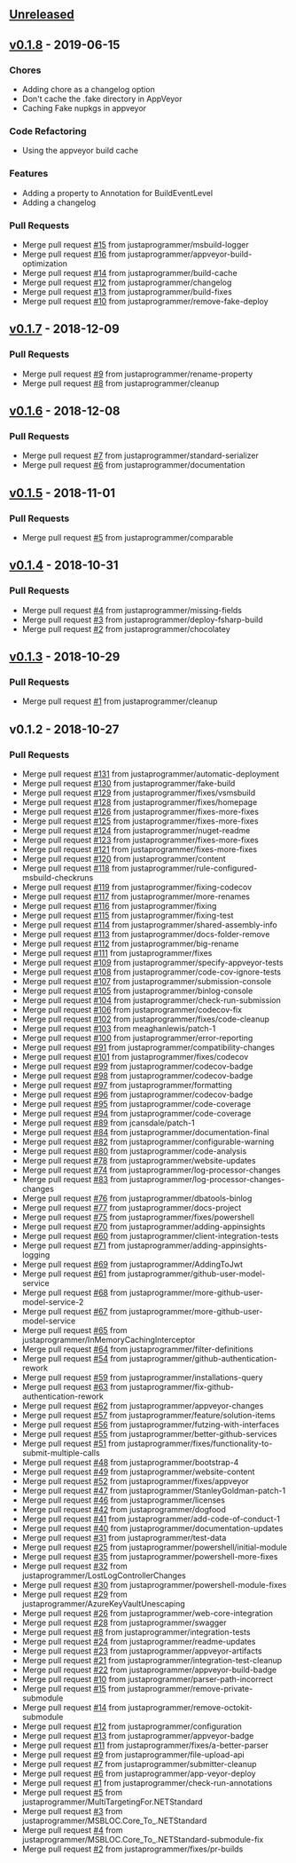 <a name="unreleased"></a>
## [Unreleased]


<a name="v0.1.8"></a>
## [v0.1.8] - 2019-06-15
### Chores
- Adding chore as a changelog option
- Don't cache the .fake directory in AppVeyor
- Caching Fake nupkgs in appveyor

### Code Refactoring
- Using the appveyor build cache

### Features
- Adding a property to Annotation for BuildEventLevel
- Adding a changelog

### Pull Requests
- Merge pull request [#15](https://github.com/justaprogrammer/BCC-Core/issues/15) from justaprogrammer/msbuild-logger
- Merge pull request [#16](https://github.com/justaprogrammer/BCC-Core/issues/16) from justaprogrammer/appveyor-build-optimization
- Merge pull request [#14](https://github.com/justaprogrammer/BCC-Core/issues/14) from justaprogrammer/build-cache
- Merge pull request [#12](https://github.com/justaprogrammer/BCC-Core/issues/12) from justaprogrammer/changelog
- Merge pull request [#13](https://github.com/justaprogrammer/BCC-Core/issues/13) from justaprogrammer/build-fixes
- Merge pull request [#10](https://github.com/justaprogrammer/BCC-Core/issues/10) from justaprogrammer/remove-fake-deploy


<a name="v0.1.7"></a>
## [v0.1.7] - 2018-12-09
### Pull Requests
- Merge pull request [#9](https://github.com/justaprogrammer/BCC-Core/issues/9) from justaprogrammer/rename-property
- Merge pull request [#8](https://github.com/justaprogrammer/BCC-Core/issues/8) from justaprogrammer/cleanup


<a name="v0.1.6"></a>
## [v0.1.6] - 2018-12-08
### Pull Requests
- Merge pull request [#7](https://github.com/justaprogrammer/BCC-Core/issues/7) from justaprogrammer/standard-serializer
- Merge pull request [#6](https://github.com/justaprogrammer/BCC-Core/issues/6) from justaprogrammer/documentation


<a name="v0.1.5"></a>
## [v0.1.5] - 2018-11-01
### Pull Requests
- Merge pull request [#5](https://github.com/justaprogrammer/BCC-Core/issues/5) from justaprogrammer/comparable


<a name="v0.1.4"></a>
## [v0.1.4] - 2018-10-31
### Pull Requests
- Merge pull request [#4](https://github.com/justaprogrammer/BCC-Core/issues/4) from justaprogrammer/missing-fields
- Merge pull request [#3](https://github.com/justaprogrammer/BCC-Core/issues/3) from justaprogrammer/deploy-fsharp-build
- Merge pull request [#2](https://github.com/justaprogrammer/BCC-Core/issues/2) from justaprogrammer/chocolatey


<a name="v0.1.3"></a>
## [v0.1.3] - 2018-10-29
### Pull Requests
- Merge pull request [#1](https://github.com/justaprogrammer/BCC-Core/issues/1) from justaprogrammer/cleanup


<a name="v0.1.2"></a>
## v0.1.2 - 2018-10-27
### Pull Requests
- Merge pull request [#131](https://github.com/justaprogrammer/BCC-Core/issues/131) from justaprogrammer/automatic-deployment
- Merge pull request [#130](https://github.com/justaprogrammer/BCC-Core/issues/130) from justaprogrammer/fake-build
- Merge pull request [#129](https://github.com/justaprogrammer/BCC-Core/issues/129) from justaprogrammer/fixes/vsmsbuild
- Merge pull request [#128](https://github.com/justaprogrammer/BCC-Core/issues/128) from justaprogrammer/fixes/homepage
- Merge pull request [#126](https://github.com/justaprogrammer/BCC-Core/issues/126) from justaprogrammer/fixes-more-fixes
- Merge pull request [#125](https://github.com/justaprogrammer/BCC-Core/issues/125) from justaprogrammer/fixes-more-fixes
- Merge pull request [#124](https://github.com/justaprogrammer/BCC-Core/issues/124) from justaprogrammer/nuget-readme
- Merge pull request [#123](https://github.com/justaprogrammer/BCC-Core/issues/123) from justaprogrammer/fixes-more-fixes
- Merge pull request [#121](https://github.com/justaprogrammer/BCC-Core/issues/121) from justaprogrammer/fixes-more-fixes
- Merge pull request [#120](https://github.com/justaprogrammer/BCC-Core/issues/120) from justaprogrammer/content
- Merge pull request [#118](https://github.com/justaprogrammer/BCC-Core/issues/118) from justaprogrammer/rule-configured-msbuild-checkruns
- Merge pull request [#119](https://github.com/justaprogrammer/BCC-Core/issues/119) from justaprogrammer/fixing-codecov
- Merge pull request [#117](https://github.com/justaprogrammer/BCC-Core/issues/117) from justaprogrammer/more-renames
- Merge pull request [#116](https://github.com/justaprogrammer/BCC-Core/issues/116) from justaprogrammer/fixing
- Merge pull request [#115](https://github.com/justaprogrammer/BCC-Core/issues/115) from justaprogrammer/fixing-test
- Merge pull request [#114](https://github.com/justaprogrammer/BCC-Core/issues/114) from justaprogrammer/shared-assembly-info
- Merge pull request [#113](https://github.com/justaprogrammer/BCC-Core/issues/113) from justaprogrammer/docs-folder-remove
- Merge pull request [#112](https://github.com/justaprogrammer/BCC-Core/issues/112) from justaprogrammer/big-rename
- Merge pull request [#111](https://github.com/justaprogrammer/BCC-Core/issues/111) from justaprogrammer/fixes
- Merge pull request [#109](https://github.com/justaprogrammer/BCC-Core/issues/109) from justaprogrammer/specify-appveyor-tests
- Merge pull request [#108](https://github.com/justaprogrammer/BCC-Core/issues/108) from justaprogrammer/code-cov-ignore-tests
- Merge pull request [#107](https://github.com/justaprogrammer/BCC-Core/issues/107) from justaprogrammer/submission-console
- Merge pull request [#105](https://github.com/justaprogrammer/BCC-Core/issues/105) from justaprogrammer/binlog-console
- Merge pull request [#104](https://github.com/justaprogrammer/BCC-Core/issues/104) from justaprogrammer/check-run-submission
- Merge pull request [#106](https://github.com/justaprogrammer/BCC-Core/issues/106) from justaprogrammer/codecov-fix
- Merge pull request [#102](https://github.com/justaprogrammer/BCC-Core/issues/102) from justaprogrammer/fixes/code-cleanup
- Merge pull request [#103](https://github.com/justaprogrammer/BCC-Core/issues/103) from meaghanlewis/patch-1
- Merge pull request [#100](https://github.com/justaprogrammer/BCC-Core/issues/100) from justaprogrammer/error-reporting
- Merge pull request [#91](https://github.com/justaprogrammer/BCC-Core/issues/91) from justaprogrammer/compatibility-changes
- Merge pull request [#101](https://github.com/justaprogrammer/BCC-Core/issues/101) from justaprogrammer/fixes/codecov
- Merge pull request [#99](https://github.com/justaprogrammer/BCC-Core/issues/99) from justaprogrammer/codecov-badge
- Merge pull request [#98](https://github.com/justaprogrammer/BCC-Core/issues/98) from justaprogrammer/codecov-badge
- Merge pull request [#97](https://github.com/justaprogrammer/BCC-Core/issues/97) from justaprogrammer/formatting
- Merge pull request [#96](https://github.com/justaprogrammer/BCC-Core/issues/96) from justaprogrammer/codecov-badge
- Merge pull request [#95](https://github.com/justaprogrammer/BCC-Core/issues/95) from justaprogrammer/code-coverage
- Merge pull request [#94](https://github.com/justaprogrammer/BCC-Core/issues/94) from justaprogrammer/code-coverage
- Merge pull request [#89](https://github.com/justaprogrammer/BCC-Core/issues/89) from jcansdale/patch-1
- Merge pull request [#84](https://github.com/justaprogrammer/BCC-Core/issues/84) from justaprogrammer/documentation-final
- Merge pull request [#82](https://github.com/justaprogrammer/BCC-Core/issues/82) from justaprogrammer/configurable-warning
- Merge pull request [#80](https://github.com/justaprogrammer/BCC-Core/issues/80) from justaprogrammer/code-analysis
- Merge pull request [#78](https://github.com/justaprogrammer/BCC-Core/issues/78) from justaprogrammer/website-updates
- Merge pull request [#74](https://github.com/justaprogrammer/BCC-Core/issues/74) from justaprogrammer/log-processor-changes
- Merge pull request [#83](https://github.com/justaprogrammer/BCC-Core/issues/83) from justaprogrammer/log-processor-changes-changes
- Merge pull request [#76](https://github.com/justaprogrammer/BCC-Core/issues/76) from justaprogrammer/dbatools-binlog
- Merge pull request [#77](https://github.com/justaprogrammer/BCC-Core/issues/77) from justaprogrammer/docs-project
- Merge pull request [#75](https://github.com/justaprogrammer/BCC-Core/issues/75) from justaprogrammer/fixes/powershell
- Merge pull request [#70](https://github.com/justaprogrammer/BCC-Core/issues/70) from justaprogrammer/adding-appinsights
- Merge pull request [#60](https://github.com/justaprogrammer/BCC-Core/issues/60) from justaprogrammer/client-integration-tests
- Merge pull request [#71](https://github.com/justaprogrammer/BCC-Core/issues/71) from justaprogrammer/adding-appinsights-logging
- Merge pull request [#69](https://github.com/justaprogrammer/BCC-Core/issues/69) from justaprogrammer/AddingToJwt
- Merge pull request [#61](https://github.com/justaprogrammer/BCC-Core/issues/61) from justaprogrammer/github-user-model-service
- Merge pull request [#68](https://github.com/justaprogrammer/BCC-Core/issues/68) from justaprogrammer/more-github-user-model-service-2
- Merge pull request [#67](https://github.com/justaprogrammer/BCC-Core/issues/67) from justaprogrammer/more-github-user-model-service
- Merge pull request [#65](https://github.com/justaprogrammer/BCC-Core/issues/65) from justaprogrammer/InMemoryCachingInterceptor
- Merge pull request [#64](https://github.com/justaprogrammer/BCC-Core/issues/64) from justaprogrammer/filter-definitions
- Merge pull request [#54](https://github.com/justaprogrammer/BCC-Core/issues/54) from justaprogrammer/github-authentication-rework
- Merge pull request [#59](https://github.com/justaprogrammer/BCC-Core/issues/59) from justaprogrammer/installations-query
- Merge pull request [#63](https://github.com/justaprogrammer/BCC-Core/issues/63) from justaprogrammer/fix-github-authentication-rework
- Merge pull request [#62](https://github.com/justaprogrammer/BCC-Core/issues/62) from justaprogrammer/appveyor-changes
- Merge pull request [#57](https://github.com/justaprogrammer/BCC-Core/issues/57) from justaprogrammer/feature/solution-items
- Merge pull request [#56](https://github.com/justaprogrammer/BCC-Core/issues/56) from justaprogrammer/futzing-with-interfaces
- Merge pull request [#55](https://github.com/justaprogrammer/BCC-Core/issues/55) from justaprogrammer/better-github-services
- Merge pull request [#51](https://github.com/justaprogrammer/BCC-Core/issues/51) from justaprogrammer/fixes/functionality-to-submit-multiple-calls
- Merge pull request [#48](https://github.com/justaprogrammer/BCC-Core/issues/48) from justaprogrammer/bootstrap-4
- Merge pull request [#49](https://github.com/justaprogrammer/BCC-Core/issues/49) from justaprogrammer/website-content
- Merge pull request [#52](https://github.com/justaprogrammer/BCC-Core/issues/52) from justaprogrammer/fixes/appveyor
- Merge pull request [#47](https://github.com/justaprogrammer/BCC-Core/issues/47) from justaprogrammer/StanleyGoldman-patch-1
- Merge pull request [#46](https://github.com/justaprogrammer/BCC-Core/issues/46) from justaprogrammer/licenses
- Merge pull request [#42](https://github.com/justaprogrammer/BCC-Core/issues/42) from justaprogrammer/dogfood
- Merge pull request [#41](https://github.com/justaprogrammer/BCC-Core/issues/41) from justaprogrammer/add-code-of-conduct-1
- Merge pull request [#40](https://github.com/justaprogrammer/BCC-Core/issues/40) from justaprogrammer/documentation-updates
- Merge pull request [#31](https://github.com/justaprogrammer/BCC-Core/issues/31) from justaprogrammer/test-data
- Merge pull request [#25](https://github.com/justaprogrammer/BCC-Core/issues/25) from justaprogrammer/powershell/initial-module
- Merge pull request [#35](https://github.com/justaprogrammer/BCC-Core/issues/35) from justaprogrammer/powershell-more-fixes
- Merge pull request [#32](https://github.com/justaprogrammer/BCC-Core/issues/32) from justaprogrammer/LostLogControllerChanges
- Merge pull request [#30](https://github.com/justaprogrammer/BCC-Core/issues/30) from justaprogrammer/powershell-module-fixes
- Merge pull request [#29](https://github.com/justaprogrammer/BCC-Core/issues/29) from justaprogrammer/AzureKeyVaultUnescaping
- Merge pull request [#26](https://github.com/justaprogrammer/BCC-Core/issues/26) from justaprogrammer/web-core-integration
- Merge pull request [#28](https://github.com/justaprogrammer/BCC-Core/issues/28) from justaprogrammer/swagger
- Merge pull request [#8](https://github.com/justaprogrammer/BCC-Core/issues/8) from justaprogrammer/integration-tests
- Merge pull request [#24](https://github.com/justaprogrammer/BCC-Core/issues/24) from justaprogrammer/readme-updates
- Merge pull request [#23](https://github.com/justaprogrammer/BCC-Core/issues/23) from justaprogrammer/appveyor-artifacts
- Merge pull request [#21](https://github.com/justaprogrammer/BCC-Core/issues/21) from justaprogrammer/integration-test-cleanup
- Merge pull request [#22](https://github.com/justaprogrammer/BCC-Core/issues/22) from justaprogrammer/appveyor-build-badge
- Merge pull request [#10](https://github.com/justaprogrammer/BCC-Core/issues/10) from justaprogrammer/parser-path-incorrect
- Merge pull request [#15](https://github.com/justaprogrammer/BCC-Core/issues/15) from justaprogrammer/remove-private-submodule
- Merge pull request [#14](https://github.com/justaprogrammer/BCC-Core/issues/14) from justaprogrammer/remove-octokit-submodule
- Merge pull request [#12](https://github.com/justaprogrammer/BCC-Core/issues/12) from justaprogrammer/configuration
- Merge pull request [#13](https://github.com/justaprogrammer/BCC-Core/issues/13) from justaprogrammer/appveyor-badge
- Merge pull request [#11](https://github.com/justaprogrammer/BCC-Core/issues/11) from justaprogrammer/fixes/a-better-parser
- Merge pull request [#9](https://github.com/justaprogrammer/BCC-Core/issues/9) from justaprogrammer/file-upload-api
- Merge pull request [#7](https://github.com/justaprogrammer/BCC-Core/issues/7) from justaprogrammer/submitter-cleanup
- Merge pull request [#6](https://github.com/justaprogrammer/BCC-Core/issues/6) from justaprogrammer/app-veyor-deploy
- Merge pull request [#1](https://github.com/justaprogrammer/BCC-Core/issues/1) from justaprogrammer/check-run-annotations
- Merge pull request [#5](https://github.com/justaprogrammer/BCC-Core/issues/5) from justaprogrammer/MultiTargetingFor.NETStandard
- Merge pull request [#3](https://github.com/justaprogrammer/BCC-Core/issues/3) from justaprogrammer/MSBLOC.Core_To_.NETStandard
- Merge pull request [#4](https://github.com/justaprogrammer/BCC-Core/issues/4) from justaprogrammer/MSBLOC.Core_To_.NETStandard-submodule-fix
- Merge pull request [#2](https://github.com/justaprogrammer/BCC-Core/issues/2) from justaprogrammer/fixes/pr-builds


[Unreleased]: https://github.com/justaprogrammer/BCC-Core/compare/v0.1.8...HEAD
[v0.1.8]: https://github.com/justaprogrammer/BCC-Core/compare/v0.1.7...v0.1.8
[v0.1.7]: https://github.com/justaprogrammer/BCC-Core/compare/v0.1.6...v0.1.7
[v0.1.6]: https://github.com/justaprogrammer/BCC-Core/compare/v0.1.5...v0.1.6
[v0.1.5]: https://github.com/justaprogrammer/BCC-Core/compare/v0.1.4...v0.1.5
[v0.1.4]: https://github.com/justaprogrammer/BCC-Core/compare/v0.1.3...v0.1.4
[v0.1.3]: https://github.com/justaprogrammer/BCC-Core/compare/v0.1.2...v0.1.3
